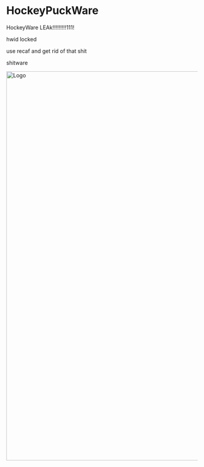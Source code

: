 # HockeyPuckWare
HockeyWare LEAk!!!!!!!!!111!

hwid locked

use recaf and get rid of that shit

shitware

  <img width="1024" src="https://raw.githubusercontent.com/" alt="Logo">
